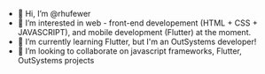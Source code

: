 - 👋 Hi, I’m @rhufewer
- 👀 I’m interested in web - front-end developement (HTML + CSS + JAVASCRIPT), and mobile development (Flutter) at the moment.
- 🌱 I’m currently learning Flutter, but I'm an OutSystems developer!
- 💞️ I’m looking to collaborate on javascript frameworks, Flutter, OutSystems projects


<!---
rhufewer/rhufewer is a ✨ special ✨ repository because its `README.md` (this file) appears on your GitHub profile.
You can click the Preview link to take a look at your changes.
--->
